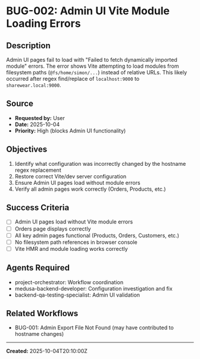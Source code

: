 # BUG-002: Admin UI Vite Module Loading Errors

## Description
Admin UI pages fail to load with "Failed to fetch dynamically imported module" errors. The error shows Vite attempting to load modules from filesystem paths (`@fs/home/simon/...`) instead of relative URLs. This likely occurred after regex find/replace of `localhost:9000` to `sharewear.local:9000`.

## Source
- **Requested by:** User
- **Date:** 2025-10-04
- **Priority:** High (blocks Admin UI functionality)

## Objectives
1. Identify what configuration was incorrectly changed by the hostname regex replacement
2. Restore correct Vite/dev server configuration
3. Ensure Admin UI pages load without module errors
4. Verify all admin pages work correctly (Orders, Products, etc.)

## Success Criteria
- [ ] Admin UI pages load without Vite module errors
- [ ] Orders page displays correctly
- [ ] All key admin pages functional (Products, Orders, Customers, etc.)
- [ ] No filesystem path references in browser console
- [ ] Vite HMR and module loading works correctly

## Agents Required
- project-orchestrator: Workflow coordination
- medusa-backend-developer: Configuration investigation and fix
- backend-qa-testing-specialist: Admin UI validation

## Related Workflows
- BUG-001: Admin Export File Not Found (may have contributed to hostname changes)

---
**Created:** 2025-10-04T20:10:00Z
